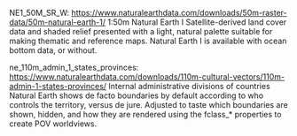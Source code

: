 
NE1_50M_SR_W: https://www.naturalearthdata.com/downloads/50m-raster-data/50m-natural-earth-1/
1:50m Natural Earth I
Satellite-derived land cover data and shaded relief presented with a light, natural palette suitable for making thematic and reference maps. Natural Earth I is available with ocean bottom data, or without.

ne_110m_admin_1_states_provinces: https://www.naturalearthdata.com/downloads/110m-cultural-vectors/110m-admin-1-states-provinces/
Internal administrative divisions of countries
Natural Earth shows de facto boundaries by default according to who controls the territory, versus de jure. Adjusted to taste which boundaries are shown, hidden, and how they are rendered using the fclass_* properties to create POV worldviews.
